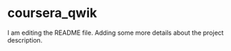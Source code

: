# coursera_qwik
I am editing the README file. Adding some more details about the project description.
